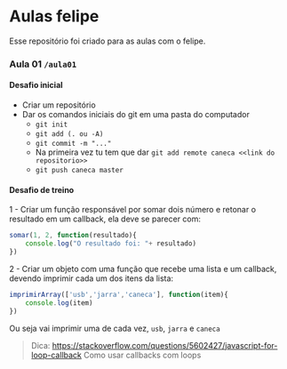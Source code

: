 # Aulas felipe

Esse repositório foi criado para as aulas com o felipe.

### Aula 01 `/aula01`

#### Desafio inicial

- Criar um repositório
- Dar os comandos iniciais do git em uma pasta do computador
  - `git init`
  - `git add (. ou -A)`
  - `git commit -m "..."`
  - Na primeira vez tu tem que dar `git add remote caneca <<link do repositorio>>`
  - `git push caneca master`

#### Desafio de treino

1 - Criar um função responsável por somar dois número e retonar o resultado em um callback, ela deve se parecer com:

```js
somar(1, 2, function(resultado){
	console.log("O resultado foi: "+ resultado)
})
```

2 - Criar um objeto com uma função que recebe uma lista e um callback, devendo imprimir cada um dos itens da lista:

```js
imprimirArray(['usb','jarra','caneca'], function(item){
	console.log(item)
})
```

Ou seja vai imprimir uma de cada vez, `usb`, `jarra` e `caneca`

> Dica: https://stackoverflow.com/questions/5602427/javascript-for-loop-callback Como usar callbacks com loops